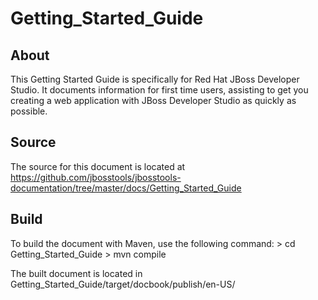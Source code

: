 Getting_Started_Guide
==================================================


About
-----
This Getting Started Guide is specifically for Red Hat JBoss Developer Studio. It documents information for first time users, assisting to get you creating a web application with JBoss Developer Studio as quickly as possible.


Source
------
The source for this document is located at https://github.com/jbosstools/jbosstools-documentation/tree/master/docs/Getting_Started_Guide


Build
-----
To build the document with Maven, use the following command:
	> cd Getting_Started_Guide 
	> mvn compile

The built document is located in Getting_Started_Guide/target/docbook/publish/en-US/
